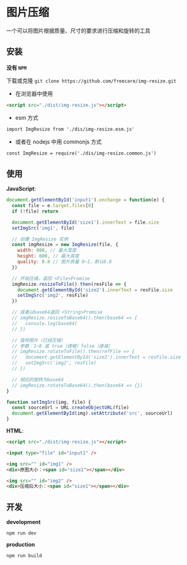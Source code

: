 # 图片压缩

一个可以将图片根据质量、尺寸的要求进行压缩和旋转的工具

## 安装

**没有 `NPM`**

下载或克隆 `git clone https://github.com/freecare/img-resize.git`

- 在浏览器中使用

```html
<script src="./dist/img-resize.js"></script>
```

- esm 方式

```html
import ImgResize from './dis/img-resize.esm.js'
```

- 或者在 nodejs 中用 commonjs 方式

```html
const ImgResize = require('./dis/img-resize.common.js')
```

## 使用

**JavaScript**:

```javascript
document.getElementById('input1').onchange = function(e) {
  const file = e.target.files[0]
  if (!file) return

  document.getElementById('size1').innerText = file.size
  setImgSrc('img1', file)

  // 创建 ImgResize 实例
  const imgResize = new ImgResize(file, {
    width: 800, // 最大宽度
    height: 600, // 最大高度
    quality: 0.8 // 图片质量 0~1，默认0.8
  })

  // 开始压缩，返回 <File>Promise
  imgResize.resizeToFile().then(resFile => {
    document.getElementById('size2').innerText = resFile.size
    setImgSrc('img2', resFile)
  })

  // 或者以base64返回 <String>Promise
  // imgResize.resizeToBase64().then(base64 => {
  //   console.log(base64)
  // })

  // 旋转图片（已经压缩）
  // 参数：1~8 或 true（递增）false（递减）
  // imgResize.rotateToFile().then(refFile => {
  //   document.getElementById('size2').innerText = resFile.size
  //   setImgSrc('img2', resFile)
  // })

  // 相应的旋转为base64
  // imgResize.rotateToBase64().then(base64 => {})
}

function setImgSrc(img, file) {
  const sourceUrl = URL.createObjectURL(file)
  document.getElementById(img).setAttribute('src', sourceUrl)
}
```

**HTML**:

```html
<script src="./dist/img-resize.js"></script>

<input type="file" id="input1" />

<img src="" id="img1" />
<div>原图大小：<span id="size1"></span></div>

<img src="" id="img2" />
<div>压缩后大小：<span id="size1"></span></div>
```

## 开发

**development**

```
npm run dev
```

**production**

```
npm run build
```
